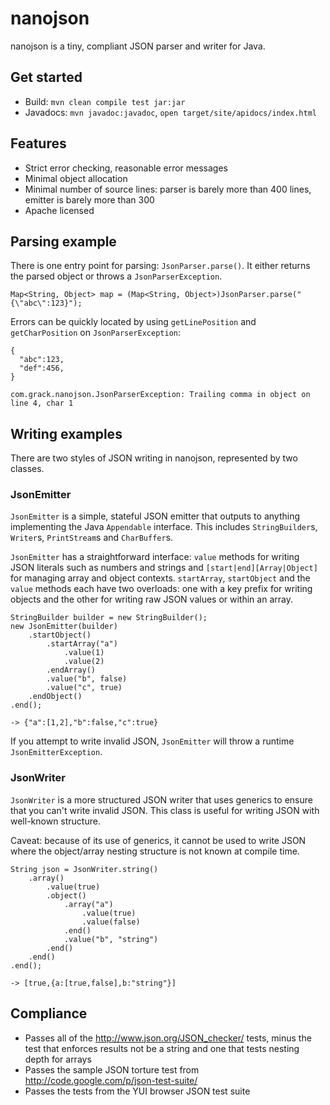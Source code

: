# nanojson

nanojson is a tiny, compliant JSON parser and writer for Java. 

## Get started

  * Build: `mvn clean compile test jar:jar`
  * Javadocs: `mvn javadoc:javadoc`, `open target/site/apidocs/index.html`

## Features

  * Strict error checking, reasonable error messages
  * Minimal object allocation
  * Minimal number of source lines: parser is barely more than 400 lines, emitter is barely more than 300
  * Apache licensed

## Parsing example

There is one entry point for parsing: `JsonParser.parse()`. It either returns the parsed object or throws a `JsonParserException`.

    Map<String, Object> map = (Map<String, Object>)JsonParser.parse("{\"abc\":123}");

Errors can be quickly located by using `getLinePosition` and `getCharPosition` on `JsonParserException`:

    {
      "abc":123,
      "def":456,
    }

    com.grack.nanojson.JsonParserException: Trailing comma in object on line 4, char 1

## Writing examples

There are two styles of JSON writing in nanojson, represented by two classes. 

### JsonEmitter

`JsonEmitter` is a simple, stateful JSON emitter that outputs to anything implementing the Java `Appendable` interface. This includes
`StringBuilder`s, `Writer`s, `PrintStream`s and `CharBuffer`s.

`JsonEmitter` has a straightforward interface: `value` methods for writing JSON literals such as numbers and strings and `[start|end][Array|Object]`
for managing array and object contexts. `startArray`, `startObject` and the `value` methods each have two overloads: one with a key prefix for writing
objects and the other for writing raw JSON values or within an array.

	StringBuilder builder = new StringBuilder();
	new JsonEmitter(builder)
     	.startObject()
         	.startArray("a")
             	.value(1)
             	.value(2)
            .endArray()
			.value("b", false)
			.value("c", true)
		.endObject()
	.end();
	
	-> {"a":[1,2],"b":false,"c":true}

If you attempt to write invalid JSON, `JsonEmitter` will throw a runtime `JsonEmitterException`.

### JsonWriter

`JsonWriter` is a more structured JSON writer that uses generics to ensure that you can't write invalid JSON. This class is useful for writing JSON
with well-known structure. 

Caveat: because of its use of generics, it cannot be used to write JSON where the object/array nesting structure is not known at compile time.

	String json = JsonWriter.string()
		.array()
			.value(true)
			.object()
				.array("a")
					.value(true)
					.value(false)
				.end()
				.value("b", "string")
			.end()
		.end()
	.end();
	
	-> [true,{a:[true,false],b:"string"}]

## Compliance

  * Passes all of the http://www.json.org/JSON_checker/ tests, minus the test that enforces results not be a string and one that tests nesting depth for arrays
  * Passes the sample JSON torture test from http://code.google.com/p/json-test-suite/
  * Passes the tests from the YUI browser JSON test suite

